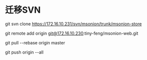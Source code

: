 # 迁移SVN #
git svn clone https://172.16.10.231/svn/msonion/trunk/msonion-store

git remote add origin git@172.16.10.230:tiny-feng/msonion-web.git

git pull --rebase origin master

git push origin --all
